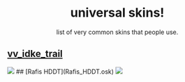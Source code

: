 <h1 align="center">universal skins!</h1>
<p align="center">list of very common skins that people use.</p>

## [vv_idke_trail](vv_idke_trail.osk)
<img src="https://i.imgur.com/jCxOFVq.jpg">
## [Rafis HDDT](Rafis_HDDT.osk)
<img src="https://i.imgur.com/fjo3DIN.png">